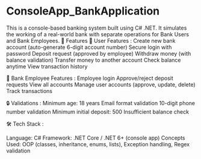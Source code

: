 # ConsoleApp_BankApplication
This is a console-based banking system built using C# .NET. It simulates the working of a real-world bank with separate operations for Bank Users and Bank Employees.
🚀 Features
👤 User Features : 
Create new bank account (auto-generate 6-digit account number)
Secure login with password
Deposit request (approved by employee)
Withdraw money (with balance validation)
Transfer money to another account
Check balance anytime
View transaction history

🏦 Bank Employee Features :
Employee login
Approve/reject deposit requests
View all accounts
Manage user accounts (approve, update, delete)
Track transactions

🔒 Validations :
Minimum age: 18 years
Email format validation
10-digit phone number validation
Minimum initial deposit: 500
Insufficient balance check

🛠 Tech Stack :

Language: C#
Framework: .NET Core / .NET 6+ (console app)
Concepts Used: OOP (classes, inheritance, enums, lists), Exception handling, Regex validation
